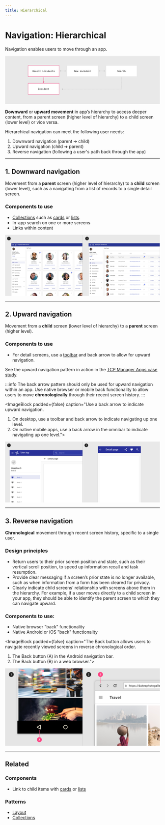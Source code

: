 ```yaml
---
title: Hierarchical
---
```


# Navigation: Hierarchical

Navigation enables users to move through an app.

<ImageBlock padded={false}>

![Hierarchical navigation.](./images/hierarchical-navigation.png)

</ImageBlock>

**Downward** or **upward movement** in app’s hierarchy to access deeper content, from a parent screen (higher level of hierarchy) to a child screen (lower level) or vice versa.

Hierarchical navigation can meet the following user needs:

1. Downward navigation (parent ➔ child) 
2. Upward navigation (child ➔ parent)
3. Reverse navigation (following a user's path back through the app)

---

## 1. Downward navigation 

Movement from a **parent** screen (higher level of hierarchy) to a **child** screen (lower level), such as a navigating from a list of records to a single detail screen. 

### Components to use 
- [Collections](/patterns/collections) such as [cards](/components/cards/cards) or [lists](/components/lists/list).
- In-app search on one or more screens
- Links within content

<ImageBlock padded={false} caption="Cards or lists may be used to facilitate downward navigation.">

![Cards or lists may be used to facilitate downward navigation.](./images/top-down-nav.png)

</ImageBlock>

---

## 2. Upward navigation

Movement from a **child** screen (lower level of hierarchy) to a **parent** screen (higher level).

### Components to use 
- For detail screens, use a [toolbar](/components/toolbar) and back arrow to allow for upward navigation. 

See the upward navigation pattern in action in the [TCP Manager Apps case study](/case-studies/tcp-manager-apps).

:::info
The back arrow pattern should only be used for upward navigation within an app. Use native browser or mobile back functionality to allow users to move **chronologically** through their recent screen history.
:::

<ImageBlock padded={false} caption="Use a back arrow to indicate upward navigation.<br>
1. On desktop, use a toolbar and back arrow to indicate navigating up one level.<br>
2. On native mobile apps, use a back arrow in the omnibar to indicate navigating up one level.">

![Use a back arrow to indicate upward navigation. Cards or lists may be used to facilitate downward navigation.](./images/hierarchical-navigation-types.png)

</ImageBlock>

---

## 3. Reverse navigation 

**Chronological** movement through recent screen history, specific to a single user. 

### Design principles

- Return users to their prior screen position and state, such as their vertical scroll position, to speed up information recall and task resumption.
- Provide clear messaging if a screen’s prior state is no longer available, such as when information from a form has been cleared for privacy.
- Clearly indicate child screens’ relationship with screens above them in the hierarchy. For example, if a user moves directly to a child screen in your app, they should be able to identify the parent screen to which they can navigate upward.

### Components to use:

- Native browser "back" functionality 
- Native Android or iOS "back" functionality

<ImageBlock padded={false} caption="The Back button allows users to navigate recently viewed screens in reverse chronological order.<br>
1. The Back button (A) in the Android navigation bar. <br>
2. The Back button (B) in a web browser.">

![Use a back arrow to indicate upward navigation. Cards or lists may be used to facilitate downward navigation.](./images/back-nav.png)

</ImageBlock>

---

## Related 

### Components

- Link to child items with [cards](/components/cards/card) or [lists](/components/lists/list)

### Patterns

- [Layout](/core-patterns/layout)
- [Collections](/patterns/collections)
